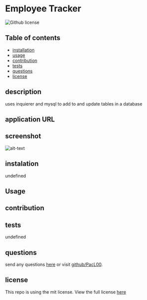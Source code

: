 # Employee Tracker
  ![Github license](https://img.shields.io/badge/license-mit-blue.svg)
  ## Table of contents
  * [installation](#installation)
  * [usage](#usage)
  * [contribution](#contribution)
  * [tests](#tests)
  * [questions](#questions)
  * [license](#license)
  ## description
  uses inquierer and mysql to add to and update tables in a database
  ## application URL
  
  ## screenshot
  ![alt-text]()
  ## instalation
  undefined
  ## Usage
  
  ## contribution
  
  ## tests
  undefined
  ## questions
  send any questions [here](mailto:Lukerpace@gmail.com?subject=[Github]question) or visit [github/PacL00](https://github.com/PacL00).
  
  ## license
  This repo is using the mit license. View the full license [here](https://choosealicense.com/licenses/mit/)
  
